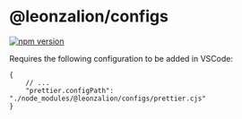 # @leonzalion/configs

[![npm version](https://badge.fury.io/js/@leonzalion/configs.svg)](https://badge.fury.io/js/@leonzalion/configs)

Requires the following configuration to be added in VSCode: 
```jsonc
{
	// ...
	"prettier.configPath": "./node_modules/@leonzalion/configs/prettier.cjs"
}
```
